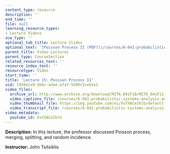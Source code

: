 ```yaml
---
content_type: resource
description: ''
end_time: ''
file: null
learning_resource_types:
- Lecture Videos
ocw_type: ''
optional_tab_title: Lecture Slides
optional_text: '[Poisson Process II (PDF)](/courses/6-041-probabilistic-systems-analysis-and-applied-probability-fall-2010/resources/mit6_041f10_l15)'
parent_title: Video Lectures
parent_type: CourseSection
related_resources_text: ''
resource_index_text: ''
resourcetype: Video
start_time: ''
title: 'Lecture 15: Poisson Process II'
uid: 1934ece9-5b6c-adae-afa7-5d90c5ceb1e1
video_files:
  archive_url: http://www.archive.org/download/MIT6.041F10/MIT6_041F11_lec15_300k.mp4
  video_captions_file: /courses/6-041-probabilistic-systems-analysis-and-applied-probability-fall-2010/054dad057dcd5492b757271e00c90287_XsYXACeIklU.vtt
  video_thumbnail_file: https://img.youtube.com/vi/XsYXACeIklU/default.jpg
  video_transcript_file: /courses/6-041-probabilistic-systems-analysis-and-applied-probability-fall-2010/5534e33ede5d2e67bd9f004c7e488c1b_XsYXACeIklU.pdf
video_metadata:
  youtube_id: XsYXACeIklU
---
```


**Description:** In this lecture, the professor discussed Poisson process, merging, splitting, and random incidence.

**Instructor:** John Tsitsiklis



